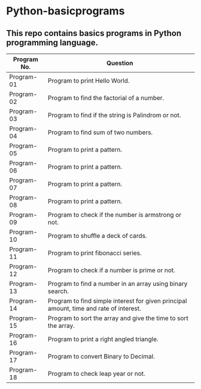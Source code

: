 # Python-basicprograms
## This repo contains basics programs in Python programming language.
| Program No.| Question |
| ------- | ------ |
| Program-01 | Program to print Hello World.  |
| Program-02 | Program to find the factorial of a number.  |
| Program-03 | Program to find if the string is Palindrom or not. |
| Program-04 | Program to find sum of two numbers. |
| Program-05 | Program to print a pattern. |
| Program-06 | Program to print a pattern. |
| Program-07 | Program to print a pattern. |
| Program-08 | Program to print a pattern. |
| Program-09 | Program to check if the number is armstrong or not. |
| Program-10 | Program to shuffle a deck of cards. |
| Program-11 | Program to print fibonacci series. |
| Program-12 | Program to check if a number is prime or not. |
| Program-13 | Program to find a number in an array using binary search. |
| Program-14 | Program to find simple interest for given principal amount, time and rate of interest. |
| Program-15 | Program to sort the array and give the time to sort the array. |
| Program-16 | Program to print a right angled triangle. |
| Program-17 | Program to convert Binary to Decimal. |
| Program-18 | Program to check leap year or not. |

 


